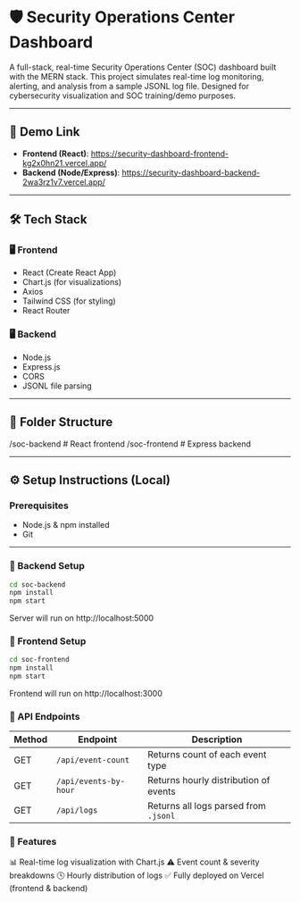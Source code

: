 # 🛡️ Security Operations Center Dashboard

A full-stack, real-time Security Operations Center (SOC) dashboard built with the MERN stack. This project simulates real-time log monitoring, alerting, and analysis from a sample JSONL log file. Designed for cybersecurity visualization and SOC training/demo purposes.

---

## 🚀 Demo Link

- **Frontend (React)**: https://security-dashboard-frontend-kg2x0hn21.vercel.app/
- **Backend (Node/Express)**: https://security-dashboard-backend-2wa3rz1v7.vercel.app/

---

## 🛠 Tech Stack

### 🖥️ Frontend

- React (Create React App)
- Chart.js (for visualizations)
- Axios
- Tailwind CSS (for styling)
- React Router

### 🖥 Backend

- Node.js
- Express.js
- CORS
- JSONL file parsing

---

## 📂 Folder Structure

/soc-backend # React frontend
/soc-frontend # Express backend

---

## ⚙️ Setup Instructions (Local)

### Prerequisites

- Node.js & npm installed
- Git

---

### 🔧 Backend Setup

```bash
cd soc-backend
npm install
npm start
```

Server will run on http://localhost:5000

### 🔧 Frontend Setup

```bash
cd soc-frontend
npm install
npm start
```

Frontend will run on http://localhost:3000

### 🔗 API Endpoints

| Method | Endpoint              | Description                           |
| ------ | --------------------- | ------------------------------------- |
| GET    | `/api/event-count`    | Returns count of each event type      |
| GET    | `/api/events-by-hour` | Returns hourly distribution of events |
| GET    | `/api/logs`           | Returns all logs parsed from `.jsonl` |

### 🚀 Features

📊 Real-time log visualization with Chart.js
⚠️ Event count & severity breakdowns
🕓 Hourly distribution of logs
✅ Fully deployed on Vercel (frontend & backend)
